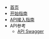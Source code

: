 <!-- docs/_sidebar.md -->

* [首页](/)
* [开始指南](/Get-Start)
* [API接入指南](/API-Access-Guide)
* API参考
    * [API Swagger](https://gcdrp.zhongshihudong.com/swagger ':ignore :target=_blank') 
